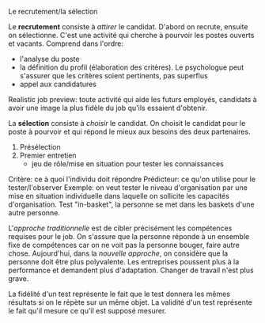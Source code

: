 Le recrutement/la sélection

Le **recrutement** consiste à *attirer* le candidat. D'abord on recrute, ensuite on sélectionne. C'est une activité qui cherche à pourvoir les postes ouverts et vacants.
Comprend dans l'ordre:
- l'analyse du poste
- la définition du profil (élaboration des critères). Le psychologue peut s'assurer que les critères soient pertinents, pas superflus
- appel aux candidatures

Realistic job preview: toute activité qui aide les futurs employés, candidats à avoir une image la plus fidèle du job qu'ils essaient d'obtenir.

La **sélection** consiste à *choisir* le candidat. On choisit le candidat pour le poste à pourvoir et qui répond le mieux aux besoins des deux partenaires.
1) Présélection
2) Premier entretien 
	- jeu de rôle/mise en situation pour tester les connaissances

Critère: ce à quoi l'individu doit répondre
Prédicteur: ce qu'on utilise pour le tester/l'observer
Exemple: on veut tester le niveau d'organisation par une mise en situation individuelle dans laquelle on sollicite les capacités d'organisation. Test "in-basket", la personne se met dans les baskets d'une autre personne.

L'*approche traditionnelle* est de cibler précisément les compétences requises pour le job. On s'assure que la personne réponde à un ensemble fixe de compétences car on ne voit pas la personne bouger, faire autre chose.
Aujourd'hui, dans la *nouvelle approche*, on considère que la personne doit être plus polyvalente. Les entreprises poussent plus à la performance et demandent plus d'adaptation. Changer de travail n'est plus grave.

La fidélité d'un test représente le fait que le test donnera les mêmes résultats si on le répète sur un même objet.
La validité d'un test représente le fait qu'il mesure ce qu'il est supposé mesurer.